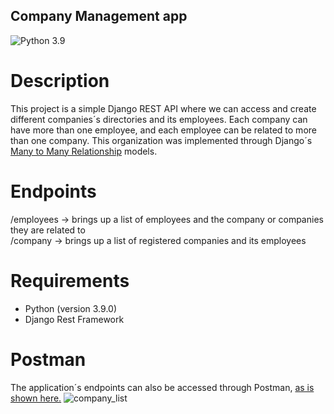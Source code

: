 ## Company Management app

![Python 3.9](https://img.shields.io/badge/python-3.9-blue.svg) 

# Description
This project is a simple Django REST API where we can access and create different companies´s directories and its employees. Each company can have more than one employee, and each employee can be related to more than one company. This organization was implemented through Django´s [Many to Many Relationship](https://docs.djangoproject.com/en/3.2/topics/db/examples/many_to_many/) models.

# Endpoints
/employees -> brings up a list of employees and the company or companies they are related to <br>
/company -> brings up a list of registered companies and its employees

# Requirements
- Python (version 3.9.0)
- Django Rest Framework

# Postman
The application´s endpoints can also be accessed through Postman, [as is shown here.](https://github.com/stefanerefrande/company-management.django/tree/main/CompanyManagement/readme_images)
![company_list](https://github.com/stefanerefrande/company-management.django/blob/main/CompanyManagement/readme_images/Captura%20de%20Tela%202021-10-15%20%C3%A0s%2019.09.26.png?raw=true)
